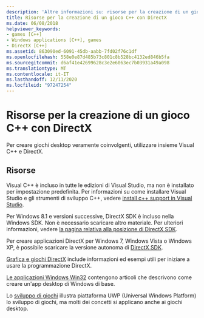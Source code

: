 ```yaml
---
description: 'Altre informazioni su: risorse per la creazione di un gioco C++ con DirectX'
title: Risorse per la creazione di un gioco C++ con DirectX
ms.date: 06/08/2018
helpviewer_keywords:
- games [C++]
- Windows applications [C++], games
- DirectX [C++]
ms.assetid: 863090ed-6091-45db-aabb-7fd02f76c1df
ms.openlocfilehash: 558e0e87d485b73c801c8b528bc4132ed846b5fa
ms.sourcegitcommit: d6af41e42699628c3e2e6063ec7b03931a49a098
ms.translationtype: MT
ms.contentlocale: it-IT
ms.lasthandoff: 12/11/2020
ms.locfileid: "97247254"
---
```

# <a name="resources-for-creating-a-c-game-using-directx"></a>Risorse per la creazione di un gioco C++ con DirectX

Per creare giochi desktop veramente coinvolgenti, utilizzare insieme Visual C++ e DirectX.

## <a name="resources"></a>Risorse

Visual C++ è incluso in tutte le edizioni di Visual Studio, ma non è installato per impostazione predefinita. Per informazioni su come installare Visual Studio e gli strumenti di sviluppo C++, vedere [install c++ support in Visual Studio](../build/vscpp-step-0-installation.md).

Per Windows 8.1 e versioni successive, DirectX SDK è incluso nella Windows SDK. Non è necessario scaricare altro materiale. Per ulteriori informazioni, vedere [la pagina relativa alla posizione di DirectX SDK](/windows/win32/directx-sdk--august-2009-).

Per creare applicazioni DirectX per Windows 7, Windows Vista o Windows XP, è possibile scaricare la versione autonoma di [DirectX SDK](https://www.microsoft.com/download/details.aspx?displaylang=en&id=6812).

[Grafica e giochi DirectX](/windows/win32/directx) include informazioni ed esempi utili per iniziare a usare la programmazione DirectX.

[Le applicazioni Windows Win32](./desktop-applications-visual-cpp.md) contengono articoli che descrivono come creare un'app desktop di Windows di base.

Lo [sviluppo di giochi](/windows/uwp/gaming/getting-started) illustra piattaforma UWP (Universal Windows Platform) lo sviluppo di giochi, ma molti dei concetti si applicano anche ai giochi desktop.
